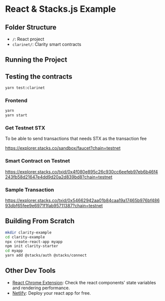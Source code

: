 # React & Stacks.js Example

## Folder Structure

- `/`: React project
- `clarinet/`: Clarity smart contracts

## Running the Project

## Testing the contracts

```bash
yarn test:clarinet
```

### Frontend

```bash
yarn
yarn start
```

### Get Testnet STX

To be able to send transactions that needs STX as the transaction fee

https://explorer.stacks.co/sandbox/faucet?chain=testnet

### Smart Contract on Testnet

https://explorer.stacks.co/txid/0x4f080e895c26c930cc6eefeb97eb6b46f4243fb58d21647e4dd9d20a2d839bd8?chain=testnet

### Sample Transaction

https://explorer.stacks.co/txid/0x54662942aa01b84caa19a17465b976bf48693dbf65fee9e6971f1fab95711387?chain=testnet

## Building From Scratch

```bash
mkdir clarity-example
cd clarity-example
npx create-react-app myapp
npm init clarity-starter
cd myapp
yarn add @stacks/auth @stacks/connect
```

## Other Dev Tools

- [React Chrome Extension](https://chrome.google.com/webstore/detail/react-developer-tools/fmkadmapgofadopljbjfkapdkoienihi?hl=en): Check the react components' state variables and rendering performance.
- [Netlify](https://www.netlify.com/): Deploy your react app for free.
